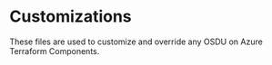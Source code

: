 # Customizations

These files are used to customize and override any OSDU on Azure Terraform Components.
